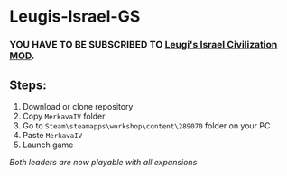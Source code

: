# Leugis-Israel-GS
### YOU HAVE TO BE SUBSCRIBED TO [Leugi's Israel Civilization MOD](https://steamcommunity.com/sharedfiles/filedetails/?id=1237950946).


## Steps: ##
1. Download or clone repository
3. Copy ```MerkavaIV``` folder
4. Go to ```Steam\steamapps\workshop\content\289070``` folder on your PC
5. Paste ```MerkavaIV```
6. Launch game

*Both leaders are now playable with all expansions*

